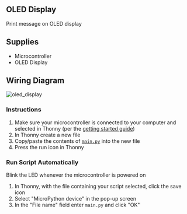 ## OLED Display
Print message on OLED display

## Supplies
- Microcontroller
- OLED Display

## Wiring Diagram
![oled_display](https://github.com/modern-maker/starter-kit/assets/8736328/1e206448-0cf5-4656-aea0-6b933ada8ea3)

### Instructions
1. Make sure your microcontroller is connected to your computer and selected in Thonny (per the [getting started guide](https://github.com/modern-maker))
2. In Thonny create a new file
3. Copy/paste the contents of [`main.py`](main.py) into the new file
4. Press the run icon in Thonny

### Run Script Automatically
Blink the LED whenever the microcontroller is powered on
1. In Thonny, with the file containing your script selected, click the save icon
2. Select "MicroPython device" in the pop-up screen
3. In the "File name" field enter `main.py` and click "OK"
